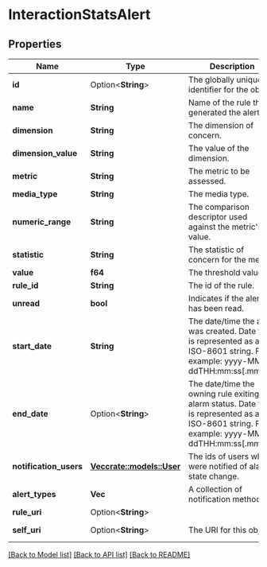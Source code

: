 # InteractionStatsAlert

## Properties

Name | Type | Description | Notes
------------ | ------------- | ------------- | -------------
**id** | Option<**String**> | The globally unique identifier for the object. | [optional][readonly]
**name** | **String** | Name of the rule that generated the alert | [readonly]
**dimension** | **String** | The dimension of concern. | [readonly]
**dimension_value** | **String** | The value of the dimension. | [readonly]
**metric** | **String** | The metric to be assessed. | [readonly]
**media_type** | **String** | The media type. | [readonly]
**numeric_range** | **String** | The comparison descriptor used against the metric's value. | [readonly]
**statistic** | **String** | The statistic of concern for the metric. | [readonly]
**value** | **f64** | The threshold value. | [readonly]
**rule_id** | **String** | The id of the rule. | [readonly]
**unread** | **bool** | Indicates if the alert has been read. | 
**start_date** | **String** | The date/time the alert was created. Date time is represented as an ISO-8601 string. For example: yyyy-MM-ddTHH:mm:ss[.mmm]Z | [readonly]
**end_date** | Option<**String**> | The date/time the owning rule exiting in alarm status. Date time is represented as an ISO-8601 string. For example: yyyy-MM-ddTHH:mm:ss[.mmm]Z | [optional][readonly]
**notification_users** | [**Vec<crate::models::User>**](User.md) | The ids of users who were notified of alarm state change. | [readonly]
**alert_types** | **Vec<String>** | A collection of notification methods. | [readonly]
**rule_uri** | Option<**String**> |  | [optional]
**self_uri** | Option<**String**> | The URI for this object | [optional][readonly]

[[Back to Model list]](../README.md#documentation-for-models) [[Back to API list]](../README.md#documentation-for-api-endpoints) [[Back to README]](../README.md)


